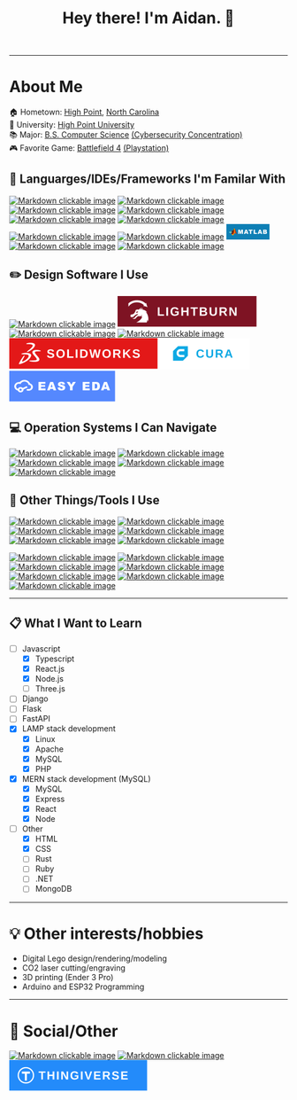 <div align="center">
    <h1>Hey there! I'm Aidan. 👋</h1>
    <img src="https://komarev.com/ghpvc/?username=akk20&style=flat-square&color=blue" alt=""/>
</div>

----

# About Me
🏠 Hometown: [High Point](https://www.highpointnc.gov/), [North Carolina](https://www.nc.gov/)  
🏫 University: [High Point University](https://www.highpoint.edu/)  
📚 Major: [B.S. Computer Science](https://www.highpoint.edu/computerscience/) [(Cybersecurity Concentration)](https://www.ibm.com/topics/cybersecurity)  
🎮 Favorite Game: [Battlefield 4](https://www.ea.com/games/battlefield/battlefield-4) [(Playstation)](https://www.playstation.com/en-us/)

## 📜 Languarges/IDEs/Frameworks I'm Familar With
[![Markdown clickable image](https://img.shields.io/badge/C%2B%2B-00599C?style=for-the-badge&logo=c%2B%2B&logoColor=white "C++")](https://en.wikipedia.org/wiki/C%2B%2B)
[![Markdown clickable image](https://img.shields.io/badge/JavaScript-323330?style=for-the-badge&logo=javascript&logoColor=F7DF1E "JavaScript")](https://www.javascript.com/)
[![Markdown clickable image](https://img.shields.io/badge/TypeScript-007ACC?style=for-the-badge&logo=typescript&logoColor=white "TypeScript")](https://www.typescriptlang.org/)
[![Markdown clickable image](https://img.shields.io/badge/Python-FFD43B?style=for-the-badge&logo=python&logoColor=darkgreen "Python")](https://www.python.org/)
[![Markdown clickable image](https://img.shields.io/badge/MySQL-005C84?style=for-the-badge&logo=mysql&logoColor=white "MySQL")](https://www.mysql.com/)
[![Markdown clickable image](https://img.shields.io/badge/Atom-66595C?style=for-the-badge&logo=Atom&logoColor=white "Atom")](https://atom.io/)
[![Markdown clickable image](https://img.shields.io/badge/PowerShell-5391FE?style=for-the-badge&logo=PowerShell&logoColor=white "PowerShell")](https://docs.microsoft.com/en-us/powershell/)
[![Markdown clickable image](https://img.shields.io/badge/Arduino_IDE-00979D?style=for-the-badge&logo=arduino&logoColor=white "Arduino IDE")](https://www.arduino.cc/en/software)
[![Markdown clickable image](/assets/badges/MATLAB_Badge.png "MATLAB")](https://www.mathworks.com/products/matlab.html)
[![Markdown clickable image](https://img.shields.io/badge/HTML5-E34F26?style=for-the-badge&logo=html5&logoColor=white "HTML5")](https://html.com/html5/)
[![Markdown clickable image](https://img.shields.io/badge/CSS3-1572B6?style=for-the-badge&logo=css3&logoColor=white "CSS3")](https://en.wikipedia.org/wiki/CSS)
<!-- [![Markdown clickable image](https://img.shields.io/badge/PHP-777BB4?style=for-the-badge&logo=php&logoColor=white "PHP")](https://www.php.net/) -->

## ✏️ Design Software I Use
[![Markdown clickable image](https://img.shields.io/badge/Inkscape-000000?style=for-the-badge&logo=Inkscape&logoColor=white "Inkscape")](https://inkscape.org/)
[![Markdown clickable image](/assets/badges/LightBurn_Badge.svg "LightBurn")](https://lightburnsoftware.com/)
[![Markdown clickable image](https://img.shields.io/badge/gimp-5C5543?style=for-the-badge&logo=gimp&logoColor=white "Gimp")](https://www.gimp.org/)
[![Markdown clickable image](https://img.shields.io/badge/blender-%23F5792A.svg?style=for-the-badge&logo=blender&logoColor=white "Blender")](https://www.blender.org/)
[![Markdown clickable image](/assets/badges/SolidWorks_Badge.svg "SolidWorks")](https://www.solidworks.com/)
[![Markdown clickable image](/assets/badges/Cura_Badge.svg "Cura")](https://ultimaker.com/software/ultimaker-cura)
[![Markdown clickable image](/assets/badges/EasyEDA_Badge.svg "EasyEDA")](https://easyeda.com/)

## 💻 Operation Systems I Can Navigate
[![Markdown clickable image](https://img.shields.io/badge/Windows-0078D6?style=for-the-badge&logo=windows&logoColor=white "Windows")](https://www.microsoft.com/en-us/windows)
[![Markdown clickable image](https://img.shields.io/badge/Ubuntu-E95420?style=for-the-badge&logo=ubuntu&logoColor=white "Ubuntu")](https://ubuntu.com/)
[![Markdown clickable image](https://img.shields.io/badge/Android-3DDC84?style=for-the-badge&logo=android&logoColor=white "Android")](https://www.android.com/)
[![Markdown clickable image](https://img.shields.io/badge/iOS-000000?style=for-the-badge&logo=ios&logoColor=white "iOS")](https://www.apple.com/)
[![Markdown clickable image](https://img.shields.io/badge/mac%20os-000000?style=for-the-badge&logo=apple&logoColor=white "Mac OS")](https://www.apple.com/)


## 🔧 Other Things/Tools I Use
[![Markdown clickable image](https://img.shields.io/badge/Arduino-00979D?style=for-the-badge&logo=Arduino&logoColor=white "Arduino")](https://www.arduino.cc/)
[![Markdown clickable image](https://img.shields.io/badge/Raspberry%20Pi-A22846?style=for-the-badge&logo=Raspberry%20Pi&logoColor=white "Raspberry Pi")](https://www.raspberrypi.org/)
[![Markdown clickable image](https://img.shields.io/badge/Discord-7289DA?style=for-the-badge&logo=discord&logoColor=white "Discord")](https://discord.com/)
[![Markdown clickable image](https://img.shields.io/badge/Slack-4A154B?style=for-the-badge&logo=slack&logoColor=white "Slack")](https://slack.com/)
[![Markdown clickable image](https://img.shields.io/badge/Google_Cloud-4285F4?style=for-the-badge&logo=google-cloud&logoColor=white "Google Cloud")](https://cloud.google.com/)
[![Markdown clickable image](https://img.shields.io/badge/Google%20Sheets-34A853?style=for-the-badge&logo=google-sheets&logoColor=white "Google Sheets")](https://www.google.com/sheets/about/)

[![Markdown clickable image](https://img.shields.io/badge/Microsoft_Access-A4373A?style=for-the-badge&logo=microsoft-access&logoColor=white "Microsoft Access")](https://www.microsoft.com/en-us/microsoft-365/access)
[![Markdown clickable image](https://img.shields.io/badge/Microsoft_Excel-217346?style=for-the-badge&logo=microsoft-excel&logoColor=white "Microsoft Excel")](https://www.microsoft.com/en-us/microsoft-365/excel)
[![Markdown clickable image](https://img.shields.io/badge/Microsoft_Office-D83B01?style=for-the-badge&logo=microsoft-office&logoColor=white "Microsoft Office")](https://www.microsoft.com/en-us/microsoft-365)
[![Markdown clickable image](https://img.shields.io/badge/Microsoft_PowerPoint-B7472A?style=for-the-badge&logo=microsoft-powerpoint&logoColor=white "Microsoft PowerPoint")](https://www.microsoft.com/en-us/microsoft-365/powerpoint)
[![Markdown clickable image](https://img.shields.io/badge/Microsoft_Word-2B579A?style=for-the-badge&logo=microsoft-word&logoColor=white "Microsoft Word")](https://www.microsoft.com/en-us/microsoft-365/word)
[![Markdown clickable image](https://img.shields.io/badge/Microsoft_SharePoint-0078D4?style=for-the-badge&logo=microsoft-sharepoint&logoColor=white "Microsoft Sharepoint")](https://www.microsoft.com/en-us/microsoft-365/sharepoint/collaboration)
[![Markdown clickable image](https://img.shields.io/badge/Microsoft_Teams-6264A7?style=for-the-badge&logo=microsoft-teams&logoColor=white "Microsoft Teams")](https://www.microsoft.com/en-us/microsoft-teams/group-chat-software)



----

## 📋 What I Want to Learn
- [ ] Javascript
    - [x] Typescript
    - [x] React.js
    - [x] Node.js
    - [ ] Three.js
- [ ] Django
- [ ] Flask
- [ ] FastAPI
- [x] LAMP stack development
    - [x] Linux
    - [x] Apache  
    - [x] MySQL
    - [x] PHP
- [x] MERN stack development (MySQL)
    - [x] MySQL
    - [x] Express  
    - [x] React
    - [x] Node
- [ ] Other
    - [x] HTML
    - [x] CSS
    - [ ] Rust
    - [ ] Ruby
    - [ ] .NET
    - [ ] MongoDB

----

# 💡 Other interests/hobbies
- Digital Lego design/rendering/modeling
- CO2 laser cutting/engraving
- 3D printing (Ender 3 Pro)
- Arduino and ESP32 Programming

----

# 💬 Social/Other
[![Markdown clickable image](https://img.shields.io/badge/LinkedIn-0077B5?style=for-the-badge&logo=linkedin&logoColor=white "aidankelley")](https://www.linkedin.com/in/aidankelley/)
[![Markdown clickable image](https://img.shields.io/badge/Instagram-E4405F?style=for-the-badge&logo=instagram&logoColor=white "aidankelley5")](https://www.instagram.com/aidankelley5/)
[![Markdown clickable image](/assets/badges/Thingiverse_Badge.svg "Tactical_Geek")](https://www.thingiverse.com/tactical_geek/designs)
